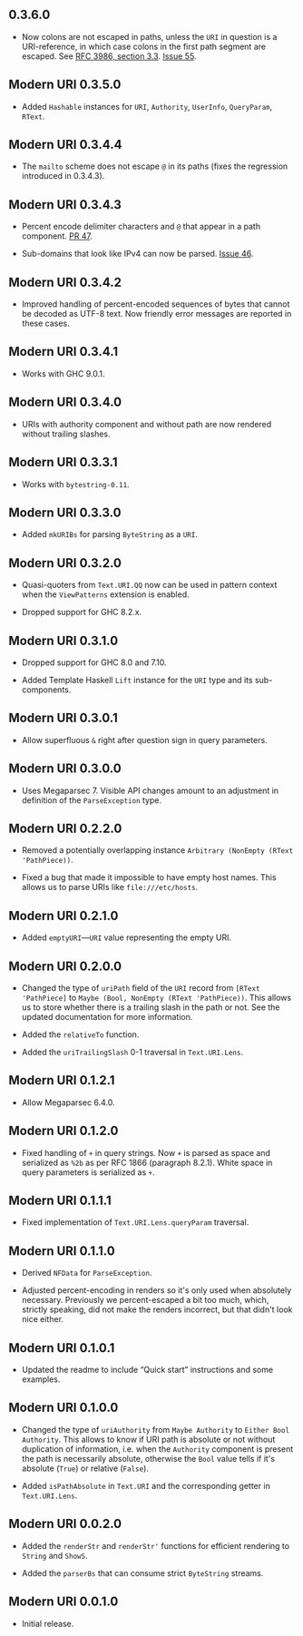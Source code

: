 ## 0.3.6.0

* Now colons are not escaped in paths, unless the `URI` in question is a
  URI-reference, in which case colons in the first path segment are escaped.
  See [RFC 3986, section
  3.3](https://www.rfc-editor.org/rfc/rfc3986#section-3.3). [Issue
  55](https://github.com/mrkkrp/modern-uri/issues/55).

## Modern URI 0.3.5.0

* Added `Hashable` instances for `URI`, `Authority`, `UserInfo`,
  `QueryParam`, `RText`.

## Modern URI 0.3.4.4

* The `mailto` scheme does not escape `@` in its paths (fixes the regression
  introduced in 0.3.4.3).

## Modern URI 0.3.4.3

* Percent encode delimiter characters and `@` that appear in a path
  component. [PR 47](https://github.com/mrkkrp/modern-uri/pull/47).

* Sub-domains that look like IPv4 can now be parsed. [Issue
  46](https://github.com/mrkkrp/modern-uri/issues/46).

## Modern URI 0.3.4.2

* Improved handling of percent-encoded sequences of bytes that cannot be
  decoded as UTF-8 text. Now friendly error messages are reported in these
  cases.

## Modern URI 0.3.4.1

* Works with GHC 9.0.1.

## Modern URI 0.3.4.0

* URIs with authority component and without path are now rendered without
  trailing slashes.

## Modern URI 0.3.3.1

* Works with `bytestring-0.11`.

## Modern URI 0.3.3.0

* Added `mkURIBs` for parsing `ByteString` as a `URI`.

## Modern URI 0.3.2.0

* Quasi-quoters from `Text.URI.QQ` now can be used in pattern context when
  the `ViewPatterns` extension is enabled.

* Dropped support for GHC 8.2.x.

## Modern URI 0.3.1.0

* Dropped support for GHC 8.0 and 7.10.

* Added Template Haskell `Lift` instance for the `URI` type and its
  sub-components.

## Modern URI 0.3.0.1

* Allow superfluous `&` right after question sign in query parameters.

## Modern URI 0.3.0.0

* Uses Megaparsec 7. Visible API changes amount to an adjustment in
  definition of the `ParseException` type.

## Modern URI 0.2.2.0

* Removed a potentially overlapping instance `Arbitrary (NonEmpty (RText
  'PathPiece))`.

* Fixed a bug that made it impossible to have empty host names. This allows
  us to parse URIs like `file:///etc/hosts`.

## Modern URI 0.2.1.0

* Added `emptyURI`—`URI` value representing the empty URI.

## Modern URI 0.2.0.0

* Changed the type of `uriPath` field of the `URI` record from `[RText
  'PathPiece]` to `Maybe (Bool, NonEmpty (RText 'PathPiece))`. This allows
  us to store whether there is a trailing slash in the path or not. See the
  updated documentation for more information.

* Added the `relativeTo` function.

* Added the `uriTrailingSlash` 0-1 traversal in `Text.URI.Lens`.

## Modern URI 0.1.2.1

* Allow Megaparsec 6.4.0.

## Modern URI 0.1.2.0

* Fixed handling of `+` in query strings. Now `+` is parsed as space and
  serialized as `%2b` as per RFC 1866 (paragraph 8.2.1). White space in
  query parameters is serialized as `+`.

## Modern URI 0.1.1.1

* Fixed implementation of `Text.URI.Lens.queryParam` traversal.

## Modern URI 0.1.1.0

* Derived `NFData` for `ParseException`.

* Adjusted percent-encoding in renders so it's only used when absolutely
  necessary. Previously we percent-escaped a bit too much, which, strictly
  speaking, did not make the renders incorrect, but that didn't look nice
  either.

## Modern URI 0.1.0.1

* Updated the readme to include “Quick start” instructions and some
  examples.

## Modern URI 0.1.0.0

* Changed the type of `uriAuthority` from `Maybe Authority` to `Either Bool
  Authority`. This allows to know if URI path is absolute or not without
  duplication of information, i.e. when the `Authority` component is present
  the path is necessarily absolute, otherwise the `Bool` value tells if it's
  absolute (`True`) or relative (`False`).

* Added `isPathAbsolute` in `Text.URI` and the corresponding getter in
  `Text.URI.Lens`.

## Modern URI 0.0.2.0

* Added the `renderStr` and `renderStr'` functions for efficient rendering
  to `String` and `ShowS`.

* Added the `parserBs` that can consume strict `ByteString` streams.

## Modern URI 0.0.1.0

* Initial release.
